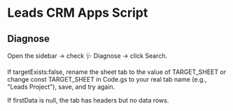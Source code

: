 # Leads CRM Apps Script

## Diagnose

Open the sidebar → check 🩺 Diagnose → click Search.

If targetExists:false, rename the sheet tab to the value of TARGET_SHEET or change const TARGET_SHEET in Code.gs to your real tab name (e.g., "Leads Project"), save, and try again.

If firstData is null, the tab has headers but no data rows.

